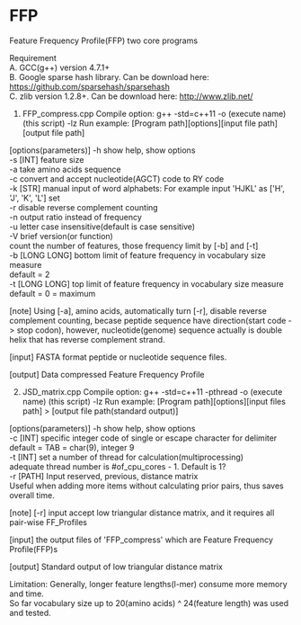 # FFP
Feature Frequency Profile(FFP) two core programs



Requirement  
A. GCC(g++) version 4.7.1+  
B. Google sparse hash library. Can be download here: https://github.com/sparsehash/sparsehash  
C. zlib version 1.2.8+. Can be download here: http://www.zlib.net/  



1. FFP_compress.cpp
Compile option: g++ -std=c++11 -o (execute name) (this script) -lz
Run example: [Program path][options][input file path][output file path] 

[options(parameters)]
-h  show help, show options  
-s  [INT] feature size  
-a  take amino acids sequence  
-c  convert and accept nucleotide(AGCT) code to RY code  
-k  [STR] manual input of word alphabets: For example input 'HJKL' as ['H', 'J', 'K', 'L'] set  
-r  disable reverse complement counting  
-n  output ratio instead of frequency  
-u  letter case insensitive(default is case sensitive)  
-V  brief version(or function)  
    count the number of features, those frequency limit by [-b] and [-t]  
-b  [LONG LONG] bottom limit of feature frequency in vocabulary size measure  
    default = 2  
-t  [LONG LONG] top limit of feature frequency in vocabulary size measure  
    default = 0 = maximum  


[note]
Using [-a], amino acids, automatically turn [-r], disable reverse complement counting, becase peptide sequence have direction(start code -> stop codon), however, nucleotide(genome) sequence actually is double helix that has reverse complement strand.


[input]
FASTA format peptide or nucleotide sequence files. 


[output]
Data compressed Feature Frequency Profile




2. JSD_matrix.cpp
Compile option: g++ -std=c++11 -pthread -o (execute name) (this script) -lz
Run example: [Program path][options][input files path] > [output file path(standard output)]


[options(parameters)]
-h  show help, show options  
-c  [INT] specific integer code of single or escape character for delimiter  
          default = TAB = char(9), integer 9  
-t  [INT] set a number of thread for calculation(multiprocessing)  
          adequate thread number is #of_cpu_cores - 1. Default is 1?  
-r  [PATH]  Input reserved, previous, distance matrix  
            Useful when adding more items without calculating prior pairs, thus saves overall time.  
       
[note]
[-r] input accept low triangular distance matrix, and it requires all pair-wise FF_Profiles


[input]
the output files of 'FFP_compress' which are Feature Frequency Profile(FFP)s


[output]
Standard output of low triangular distance matrix


Limitation:
Generally, longer feature lengths(l-mer) consume more memory and time.  
So far vocabulary size up to 20(amino acids) ^ 24(feature length) was used and tested.  
